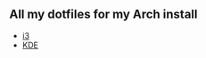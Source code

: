 ## All my dotfiles for my Arch install

* [i3](https://github.com/sonicrules11/dotfiles/tree/i3)
* [KDE](https://github.com/sonicrules11/dotfiles/tree/kde)
